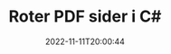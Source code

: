 ---
############################# Static ############################
layout: "auto-gen-merger"
date: 2022-11-11T20:00:44
draft: false
otherformats: xps tex epub

############################# Head ############################
head_title: "Roter PDF sider i C# – Roter ved 90, 180, 270 vinkel"
head_description: "Roter spesifikke eller alle dokumentsidene i en PDF-fil ved 90, 180, 270 rotasjonsvinkel ved å bruke Documents Merger API."

############################# Header ############################
title: "Roter PDF sider i C#"
description: "Roter PDF sider med noen få linjer med .NET-kode."
bg_image: "https://cms.admin.containerize.com/templates/aspose/App_Themes/V3/images/bg/header1.png"
bg_overlay: false
button:
    enable: true
    icon: "fas fa-arrow-down"
    label: "Last ned gratis prøveversjon"
    link: "https://downloads.groupdocs.com/merger/net"

############################# SubMenu ############################
submenu:
    enable: true

    left:
        img_alt: "GroupDocs.Merger for .NET"
        image: "https://cms.admin.containerize.com/templates/groupdocs/images/product-logos/90x90-noborder/groupdocs-merger-net.png"
        product: "GroupDocs.Merger"
        platform: ".NET"

    middle:
        button:

            # button loop
            - link: "https://apireference.groupdocs.com/merger/net"
              text: "API-referanse"

            # button loop
            - link: "https://github.com/groupdocs-merger"
              text: "Kodeeksempler"

            # button loop
            - link: "https://products.groupdocs.app/merger/family"
              text: "Live-demoer"

            # button loop
            - link: "https://purchase.groupdocs.com/pricing/merger/net"
              text: "Prissetting"

    right:
        link_download: "https://downloads.groupdocs.com/merger"
        link_learn: "https://docs.groupdocs.com/merger/net"
        link_buy: "https://purchase.groupdocs.com"

############################# About ############################
about:
    enable: true
    title: "Om GroupDocs.Merger for .NET API"
    content: |
        [GroupDocs.Merger for .NET](/no/merger/net/) tilbyr en enkel løsning for trygt å slå sammen og dele mellom et bredt spekter av dokumentformater, inkludert PDF, Microsoft Office (Word, Excel, PowerPoint , OneNote), OpenDocument, HTML, bilder og mange andre i .NET-applikasjoner. Ved å legge til bare noen få linjer med koden, utfør flere dokumentoperasjoner som flytte, fjerne, rotere, bytte ut, trekke ut eller endre retningen på sidene i dokumentene. Dokumentsammenslåings-APIet støtter også forhåndsvisning av dokumentsider som et bilde for å analysere dokumentstrukturen, formateringen og innholdet på siden.
        
        GroupDocs.Merger API er et riktig valg for bedriftsløsninger som trenger funksjoner for filsiderotasjon. Disse APIene støttes godt på alle større operativsystemer og plattformer, inkludert .NET Framework, .NET Standard, .NET Core, Mono.

############################# Steps ############################
steps:
    enable: true
    title_left: "Roter PDF filsider i .NET"
    content_left: |
        [GroupDocs.Merger for .NET](/no/merger/net/) gjør det enkelt for C#-utviklere å rotere noen spesifikke eller alle sider i en PDF-fil ved 90 , 180 eller 270 rotasjonsvinkel ved å implementere noen få enkle trinn.
        
        * Initialiser **RotateOptions** med ønsket rotasjonsvinkel og sidetall.
        * Opprett en ny forekomst av **Merger** og send kildedokumentstien som en konstruktørparameter.
        * Ring **RotatePages** og send **RotateOptions**-objektet.
        * Ring **Save** og spesifiser filbanen for å lagre det resulterende dokumentet.

    title_right: "Systemkrav"
    content_right: |
        GroupDocs.Merger for .NET APIer støttes på alle større plattformer og operativsystemer. Før du utfører koden nedenfor, sørg for at du har følgende forutsetninger installert på systemet ditt.

        * Operativsystemer: Microsoft Windows, Linux, MacOS
        * Utviklingsmiljøer: Visual Studio, Xamarin, MonoDevelop
        * Rammer: .NET Framework, .NET Standard, .NET Core, Mono
        * Last ned den nyeste versjonen av GroupDocs.Merger for .NET fra [NuGet](https://www.nuget.org/packages/groupdocs.merger)
         
    code: |
     {{% merger/additional-styles %}}
     {{< merger/code-merger title="Hvordan rotere PDF filsider ved å bruke C# eksempelkode">}}

        ```csharp    
        // Roter PDF filsider ved hjelp av GroupDocs.Merger API
        // Initialiser RotateOptions-klassen for å spesifisere rotasjonsvinkel og sidetall som skal roteres
        RotateOptions rotateOptions = new RotateOptions(RotateMode.Rotate180, new int[] { 2, 3 });

        // Instantier sammenslåing med inndatadokumentet PDF
        using (Merger merger = new Merger("input.pdf"))
          {
            // Ring RotatePages-metoden og send RotateOptions-objektet til det
            merger.RotatePages(rotateOptions);
    
            // Ring Lagre-metoden og send ønsket filbane for å lagre utdatadokumentet
            merger.Save("output.pdf");
          }
        ```
     {{< /merger/code-merger >}}

############################# Demos ############################
demos:
    enable: true
    title: "Live-demoer – Roter PDF filsider online"
    content: |
       Roter PDF-filsider akkurat nå ved å gå til nettstedet [GroupDocs.Merger Live Demos](https://products.groupdocs.app/splitter/rotate-pages/pdf).
       Live-demoen har følgende fordeler.
        
############################# About Formats ############################
about_formats:
    enable: true

############################# More Formats ############################
more_formats:
    enable: true
    title: "Roter sider i andre dokumentformater"
    content: |
        .NET dokumenterer fusjon og splitt API for filformater og bilder. Roter noen av de populære filformatene som angitt nedenfor.

############################# Back to top ###############################
back_to_top:
    enable: true
---